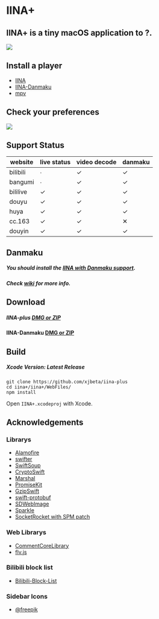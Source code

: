 # IINA+

## IINA+ is a tiny macOS application to ?.

![](https://i.loli.net/2018/10/30/5bd83a7952437.gif)

## Install a player

- [IINA](https://lhc70000.github.io/iina/)
- [IINA-Danmaku](https://github.com/xjbeta/iina-danmaku/releases)
- [mpv](https://mpv.io/)

## Check your preferences

![](https://i.loli.net/2018/10/30/5bd83ae6985bd.jpeg)

## Support Status

<!--https://www.tablesgenerator.com/markdown_tables#-->

| website  | live status | video decode | danmaku |
| -------- | ----------- | ------------ | ------- |
| bilibili | ∙           | ✓            | ✓       |
| bangumi  | ∙           | ✓            | ✓       |
| bililive | ✓           | ✓            | ✓       |
| douyu    | ✓           | ✓            | ✓       |
| huya     | ✓           | ✓            | ✓       |
| cc.163   | ✓           | ✓            | ✕       |
| douyin   | ✓           | ✓            | ✓       |

## Danmaku

##### You should install the [IINA with Danmaku support](https://github.com/xjbeta/iina-danmaku/releases).

##### Check [wiki](https://github.com/xjbeta/iina-plus/wiki) for more info.

## Download

##### IINA-plus [DMG or ZIP](https://github.com/xjbeta/iina-plus/releases)

#### IINA-Danmaku [DMG or ZIP](https://github.com/xjbeta/iina-danmaku/releases)

## Build

##### Xcode Version: Latest Release

```
git clone https://github.com/xjbeta/iina-plus
cd iina+/iina+/WebFiles/
npm install
```

Open `IINA+.xcodeproj` with Xcode.

## Acknowledgements

### Librarys

- [Alamofire](https://github.com/Alamofire/Alamofire)
- [swifter](https://github.com/httpswift/swifter)
- [SwiftSoup](https://github.com/scinfu/SwiftSoup)
- [CryptoSwift](https://github.com/krzyzanowskim/CryptoSwift)
- [Marshal](https://github.com/utahiosmac/Marshal)
- [PromiseKit](https://github.com/mxcl/PromiseKit)
- [GzipSwift](https://github.com/1024jp/GzipSwift)
- [swift-protobuf](https://github.com/apple/swift-protobuf)
- [SDWebImage](https://github.com/SDWebImage/SDWebImage)
- [Sparkle](https://github.com/sparkle-project/Sparkle)
- [SocketRocket with SPM patch](https://github.com/xjbeta/SocketRocket)


### Web Librarys

- [CommentCoreLibrary](https://github.com/jabbany/CommentCoreLibrary)
- [flv.js](https://github.com/bilibili/flv.js)

### Bilibili block list

- [Bilibili-Block-List](https://github.com/jnxyp/Bilibili-Block-List)

### Sidebar Icons

- [@freepik](https://www.flaticon.com/authors/freepik)
